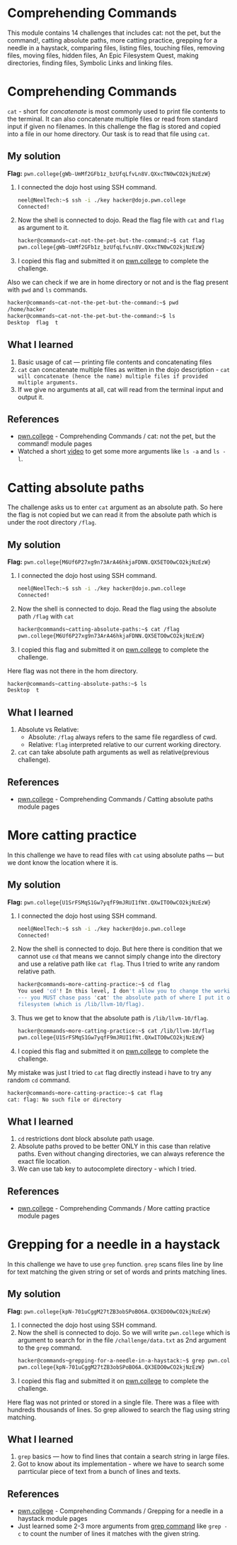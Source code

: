 # Comprehending Commands
This module contains 14 challenges that includes cat: not the pet, but the command!, catting absolute paths, more catting practice, grepping for a needle in a haystack, comparing files, listing files, touching files, removing files, moving files, hidden files, An Epic Filesystem Quest, making directories, finding files, Symbolic Links and linking files.

# Comprehending Commands
`cat` - short for *concatenate* is most commonly used to print file contents to the terminal. It can also concatenate multiple files or read from standard input if given no filenames. In this challenge the flag is stored and copied into a file in our home directory. Our task is to read that file using `cat`.

## My solution
**Flag:** `pwn.college{gWb-UmMf2GFb1z_bzUfqLfvLn8V.QXxcTN0wCO2kjNzEzW}`

1. I connected the dojo host using SSH command.
    ```bash
    neel@NeelTech:~$ ssh -i ./key hacker@dojo.pwn.college
    Connected!
    ```
2. Now the shell is connected to dojo. Read the flag file with `cat` and `flag` as argument to it.
    ```bash
    hacker@commands~cat-not-the-pet-but-the-command:~$ cat flag
    pwn.college{gWb-UmMf2GFb1z_bzUfqLfvLn8V.QXxcTN0wCO2kjNzEzW}
    ```
3. I copied this flag and submitted it on [pwn.college](https://pwn.college/linux-luminarium/commands/) to complete the challenge.

Also we can check if we are in home directory or not and is the flag present with `pwd` and `ls` commands.
```bash
hacker@commands~cat-not-the-pet-but-the-command:~$ pwd
/home/hacker
hacker@commands~cat-not-the-pet-but-the-command:~$ ls
Desktop  flag  t
```

## What I learned
1. Basic usage of cat — printing file contents and concatenating files
2. `cat` can concatenate multiple files as written in the dojo description - `cat will concatenate (hence the name) multiple files if provided multiple arguments.`
3. If we give no arguments at all, cat will read from the terminal input and output it.

## References 
- [pwn.college](https://pwn.college/linux-luminarium/commands/) - Comprehending Commands / cat: not the pet, but the command! module pages
- Watched a short [video](https://www.youtube.com/watch?v=C1btVko0CVE) to get some more arguments like `ls -a` and `ls -l`.


# Catting absolute paths
The challenge asks us to enter `cat` argument as an absolute path. So here the flag is not copied but we can read it from the absolute path which is under the root directory `/flag`.

## My solution
**Flag:** `pwn.college{M6Uf6P27xg9n73ArA46hkjaFDNN.QX5ETO0wCO2kjNzEzW}`

1. I connected the dojo host using SSH command.
    ```bash
    neel@NeelTech:~$ ssh -i ./key hacker@dojo.pwn.college
    Connected!
    ```
2. Now the shell is connected to dojo. Read the flag using the absolute path `/flag` with `cat`
    ```bash
    hacker@commands~catting-absolute-paths:~$ cat /flag
    pwn.college{M6Uf6P27xg9n73ArA46hkjaFDNN.QX5ETO0wCO2kjNzEzW}
    ```
3. I copied this flag and submitted it on [pwn.college](https://pwn.college/linux-luminarium/commands/) to complete the challenge.

Here flag was not there in the hom directory.
```bash
hacker@commands~catting-absolute-paths:~$ ls
Desktop  t
```
## What I learned
1. Absolute vs Relative:
    - Absolute: `/flag` always refers to the same file regardless of cwd.
    - Relative: `flag` interpreted relative to our current working directory.
2. `cat` can take absolute path arguments as well as relative(previous challenge).

## References 
- [pwn.college](https://pwn.college/linux-luminarium/commands/) - Comprehending Commands / Catting absolute paths module pages


# More catting practice
In this challenge we have to read files with `cat` using absolute paths — but we dont know the location where it is.

## My solution
**Flag:** `pwn.college{U1SrFSMqS1Gw7yqfF9mJRUI1fNt.QXwITO0wCO2kjNzEzW}`

1. I connected the dojo host using SSH command.
    ```bash
    neel@NeelTech:~$ ssh -i ./key hacker@dojo.pwn.college
    Connected!
    ```
2. Now the shell is connected to dojo. But here there is condition that we cannot use `cd` that means we cannot simply change into the directory and use a relative path like `cat flag`. Thus I tried to write any random relative path.
    ```bash
    hacker@commands~more-catting-practice:~$ cd flag
    You used 'cd'! In this level, I don't allow you to change the working directory
    --- you MUST chase pass 'cat' the absolute path of where I put it on the
    filesystem (which is /lib/llvm-10/flag).
    ```
3. Thus we get to know that the absolute path is `/lib/llvm-10/flag`.
    ```bash
    hacker@commands~more-catting-practice:~$ cat /lib/llvm-10/flag
    pwn.college{U1SrFSMqS1Gw7yqfF9mJRUI1fNt.QXwITO0wCO2kjNzEzW}
    ```
4. I copied this flag and submitted it on [pwn.college](https://pwn.college/linux-luminarium/commands/) to complete the challenge.

My mistake was just I tried to `cat` flag directly instead i have to try any random `cd` command.
```bash
hacker@commands~more-catting-practice:~$ cat flag
cat: flag: No such file or directory
```

## What I learned
1. `cd` restrictions dont block absolute path usage.
2. Absolute paths proved to be better ONLY in this case than relative paths. Even without changing directories, we can always reference the exact file location.
3. We can use tab key to autocomplete directory - which I tried.

## References 
- [pwn.college](https://pwn.college/linux-luminarium/commands/) - Comprehending Commands / More catting practice module pages


# Grepping for a needle in a haystack
In this challenge we have to use `grep` function. `grep` scans files line by line for text matching the given string or set of words and prints matching lines.

## My solution
**Flag:** `pwn.college{kpN-701uCggM27tZB3obSPoBO6A.QX3EDO0wCO2kjNzEzW}`

1. I connected the dojo host using SSH command.
2. Now the shell is connected to dojo. So we will write `pwn.college` which is argument to search for in the file `/challenge/data.txt` as 2nd argument to the `grep` command.
    ```bash
    hacker@commands~grepping-for-a-needle-in-a-haystack:~$ grep pwn.college /challenge/data.txt
    pwn.college{kpN-701uCggM27tZB3obSPoBO6A.QX3EDO0wCO2kjNzEzW}
    ```
3. I copied this flag and submitted it on [pwn.college](https://pwn.college/linux-luminarium/commands/) to complete the challenge.

Here flag was not printed or stored in a single file. There was a filee with hundreds thousands of lines. So grep allowed to search the flag using string matching.

## What I learned
1. `grep` basics — how to find lines that contain a search string in large files.
2. Got to know about its implementation - where we have to search some parrticular piece of text from a bunch of lines and texts.

## References 
- [pwn.college](https://pwn.college/linux-luminarium/commands/) - Comprehending Commands / Grepping for a needle in a haystack module pages   
- Just learned some 2-3 more arguments from [grep command](https://www.geeksforgeeks.org/linux-unix/grep-command-in-unixlinux/) like `grep -c` to count the number of lines it matches with the given string.



